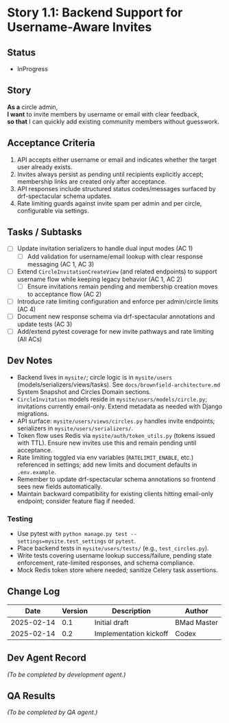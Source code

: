 # Story 1.1: Backend Support for Username-Aware Invites

## Status
- InProgress

## Story
**As a** circle admin,  
**I want** to invite members by username or email with clear feedback,  
**so that** I can quickly add existing community members without guesswork.

## Acceptance Criteria
1. API accepts either username or email and indicates whether the target user already exists.  
2. Invites always persist as pending until recipients explicitly accept; membership links are created only after acceptance.  
3. API responses include structured status codes/messages surfaced by drf-spectacular schema updates.  
4. Rate limiting guards against invite spam per admin and per circle, configurable via settings.

## Tasks / Subtasks
- [ ] Update invitation serializers to handle dual input modes (AC 1)  
  - [ ] Add validation for username/email lookup with clear response messaging (AC 1, AC 3)  
- [ ] Extend `CircleInvitationCreateView` (and related endpoints) to support username flow while keeping legacy behavior (AC 1, AC 2)  
  - [ ] Ensure invitations remain pending and membership creation moves to acceptance flow (AC 2)  
- [ ] Introduce rate limiting configuration and enforce per admin/circle limits (AC 4)  
- [ ] Document new response schema via drf-spectacular annotations and update tests (AC 3)  
- [ ] Add/extend pytest coverage for new invite pathways and rate limiting (All ACs)

## Dev Notes
- Backend lives in `mysite/`; circle logic is in `mysite/users` (models/serializers/views/tasks). See `docs/brownfield-architecture.md` System Snapshot and Circles Domain sections.  
- `CircleInvitation` models reside in `mysite/users/models/circle.py`; invitations currently email-only. Extend metadata as needed with Django migrations.  
- API surface: `mysite/users/views/circles.py` handles invite endpoints; serializers in `mysite/users/serializers/`.  
- Token flow uses Redis via `mysite/auth/token_utils.py` (tokens issued with TTL). Ensure new invites use this and remain pending until acceptance.  
- Rate limiting toggled via env variables (`RATELIMIT_ENABLE`, etc.) referenced in settings; add new limits and document defaults in `.env.example`.  
- Remember to update drf-spectacular schema annotations so frontend sees new fields automatically.  
- Maintain backward compatibility for existing clients hitting email-only endpoint; consider feature flag if needed.

### Testing
- Use pytest with `python manage.py test --settings=mysite.test_settings` or `pytest`.  
- Place backend tests in `mysite/users/tests/` (e.g., `test_circles.py`).  
- Write tests covering username lookup success/failure, pending state enforcement, rate-limited responses, and schema compliance.  
- Mock Redis token store where needed; sanitize Celery task assertions.

## Change Log
| Date | Version | Description | Author |
| --- | --- | --- | --- |
| 2025-02-14 | 0.1 | Initial draft | BMad Master |
| 2025-02-14 | 0.2 | Implementation kickoff | Codex |

## Dev Agent Record
*(To be completed by development agent.)*

## QA Results
*(To be completed by QA agent.)*
